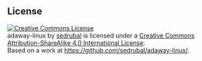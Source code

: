 License
-------

<a rel="license" href="http://creativecommons.org/licenses/by-sa/4.0/"><img alt="Creative Commons License" style="border-width:0" src="https://i.creativecommons.org/l/by-sa/4.0/88x31.png" /></a><br /><span xmlns:dct="http://purl.org/dc/terms/" property="dct:title">adaway-linux</span> by <a xmlns:cc="http://creativecommons.org/ns#" href="https://github.com/sedrubal/" property="cc:attributionName" rel="cc:attributionURL">sedrubal</a> is licensed under a <a rel="license" href="http://creativecommons.org/licenses/by-sa/4.0/">Creative Commons Attribution-ShareAlike 4.0 International License</a>.<br />Based on a work at <a xmlns:dct="http://purl.org/dc/terms/" href="https://github.com/sedrubal/adaway-linux/" rel="dct:source">https://github.com/sedrubal/adaway-linux/</a>.
